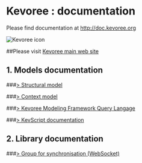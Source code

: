 # Kevoree : documentation

Please find documentation at http://doc.kevoree.org


![Kevoree icon](https://raw.github.com/dukeboard/kevoree/master/kevoree-docs/kevoree-gris.png)

##Please visit [Kevoree main web site](http://kevoree.org/)


## 1. Models documentation

###[> Structural model](https://github.com/dukeboard/kevoree/blob/master/kevoree-core/org.kevoree.model/doc/kevoree_:_structural_model.md)

###[> Context model](https://github.com/dukeboard/kevoree/blob/master/kevoree-core/org.kevoree.model.context/doc/kevoree_:_context_model.md)

###[> Kevoree Modeling Framework Query Langage](https://github.com/dukeboard/kevoree-modeling-framework/blob/master/doc/kmf_path.md)

###[> KevScript documentation](https://github.com/dukeboard/kevoree/blob/master/kevoree-tools/org.kevoree.tools.marShell/README.md)

## 2. Library documentation

###[> Group for synchronisation (WebSocket)](https://github.com/dukeboard/kevoree-corelibrary/blob/master/javase/org.kevoree.library.javase.webSocketGrp/README.md)

